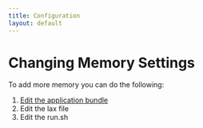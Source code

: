 ```yaml
---
title: Configuration
layout: default
---
```


Changing Memory Settings
========================

To add more memory you can do the following:

1. [Edit the application bundle](#editing-the-application-bundle)
2. Edit the lax file
3. Edit the run.sh

